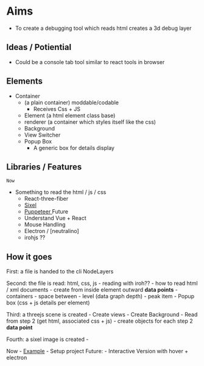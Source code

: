 # Aims

- To create a debugging tool which reads html creates a 3d debug layer

## Ideas / Potiential
- Could be a console tab tool similar to react tools in browser

## Elements
  - Container 
	  - (a plain container) moddable/codable
		+ Receives Css + JS
	- Element (a html element class base)
	- renderer (a container which styles itself like the css)
	- Background
	- View Switcher
	- Popup Box 
	  - A generic box for details display

## Libraries / Features
	Now
  - Something to read the html / js / css
	- React-three-fiber
	- [Sixel](https://github.com/jerch/node-sixel)
	- [Puppeteer ](https://github.com/puppeteer/puppeteer#readme)
	Future
	- Understand Vue + React
	- Mouse Handling
	- Electron / [neutralino]
	- irohjs ??

## How it goes
First: a file is handed to the cli
NodeLayers <file>

Second: the file is read: html, css, js
	- reading with iroh??
	- how to read html / xml documents
	  - create from inside element outward
		**data points**
		- containers
		- space between
		- level (data graph depth)
		- peak item
		- Popup box (css + js details per element)

Third: a threejs scene is created
	- Create views
	- Create Background
	- Read from step 2 (get html, associated css + js)
	  - create objects for each step 2 **data point**

Fourth: a sixel image is created
	- 

Now
	- [Example](https://github.com/jherr/iterm-graphics/blob/master/react-to-sixel/src/index.js)
	- Setup project
Future:
	- Interactive Version with hover + electron

